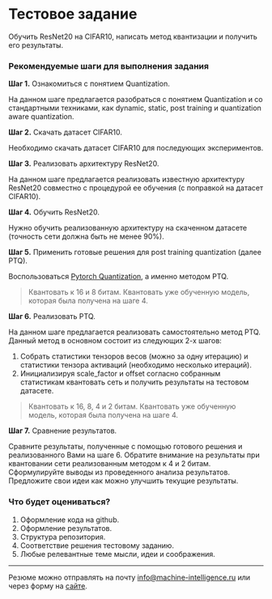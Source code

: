 # Тестовое задание
Обучить ResNet20 на CIFAR10, написать метод квантизации и получить его результаты.


### Рекомендуемые шаги для выполнения задания  
**Шаг 1.** Ознакомиться с понятием Quantization.  

На данном шаге предлагается разобраться с понятием Quantization и со стандартными техниками, как dynamic, static, post training и quantization aware quantization.

**Шаг 2.** Скачать датасет CIFAR10.

Необходимо скачать датасет CIFAR10 для последующих экспериментов.

**Шаг 3.** Реализовать архитектуру ResNet20.

На данном шаге предлагается реализовать известную архитектуру ResNet20 совместно с процедурой ее обучения (с поправкой на датасет CIFAR10).

**Шаг 4.** Обучить ResNet20.  

Нужно обучить реализованную архитектуру на скаченном датасете (точность сети должна быть не менее 90%).  

**Шаг 5.** Применить готовые решения для post training quantization (далее PTQ).  

Воспользоваться [Pytorch Quantization](https://pytorch.org/blog/introduction-to-quantization-on-pytorch/), а именно методом PTQ.
> Квантовать к 16 и 8 битам. Квантовать уже обученную модель, которая была получена на шаге 4.

**Шаг 6.** Реализовать PTQ.  

На данном шаге предлагается реализовать самостоятельно метод PTQ. Данный метод в основном состоит из следующих 2-х шагов:  
1. Собрать статистики тензоров весов (можно за одну итерацию) и статистики тензора активаций (необходимо несколько итераций).  
2. Инициализируя scale_factor и offset согласно собранным статистикам квантовать сеть и получить результаты на тестовом датасете.  

> Квантовать к 16, 8, 4 и 2 битам. Квантовать уже обученную модель, которая была получена на шаге 4.

**Шаг 7.** Сравнение результатов.  

Сравните результаты, полученные с помощью готового решения и реализованного Вами на шаге 6. Обратите внимание на результаты при квантовании сети реализованным методом к 4 и 2 битам. Сформулируйте выводы из проведенного анализа результатов. Предложите свои идеи как можно улучшить текущие результаты.


### Что будет оцениваться?
1. Оформление кода на github.
2. Оформление результатов.
3. Структура репозитория.
4. Соответствие решения тестовому заданию.
5. Любые релевантные теме мысли, идеи и соображения.

---

Резюме можно отправлять на почту info@machine-intelligence.ru или через форму на [сайте](http://machine-intelligence.ru/page11641715.html#Vacancy).